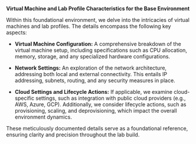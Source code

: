 **Virtual Machine and Lab Profile Characteristics for the Base Environment**

Within this foundational environment, we delve into the intricacies of virtual machines and lab profiles. The details encompass the following key aspects:

- **Virtual Machine Configuration:** A comprehensive breakdown of the virtual machine setup, including specifications such as CPU allocation, memory, storage, and any specialized hardware configurations. 

- **Network Settings:** An exploration of the network architecture, addressing both local and external connectivity. This entails IP addressing, subnets, routing, and any security measures in place. 

- **Cloud Settings and Lifecycle Actions:** If applicable, we examine cloud-specific settings, such as integration with public cloud providers (e.g., AWS, Azure, GCP). Additionally, we consider lifecycle actions, such as provisioning, scaling, and deprovisioning, which impact the overall environment dynamics. 

These meticulously documented details serve as a foundational reference, ensuring clarity and precision throughout the lab build.

<!--
The virtual machines and lab profile characteristics for this base environment are described below. Details include, the virtual machine configuration, network settings and any specific cloud settings or lifecycle actions if they are applicable to this environment.
-->
